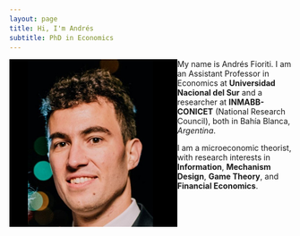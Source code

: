 ```yaml
---
layout: page
title: Hi, I'm Andrés
subtitle: PhD in Economics
---
```

<img align="left" width="300" height="300" src="/static/img/FotoPaginaFinal.png">

<div>

My name is Andrés Fioriti. I am an Assistant Professor in Economics at **Universidad Nacional del Sur** and a researcher at 
**INMABB-CONICET** (National Research Council), both in Bahía Blanca, _Argentina_. 

I am a microeconomic theorist, with research interests in **Information**, **Mechanism Design**, **Game Theory**, and **Financial Economics**.

</div>
